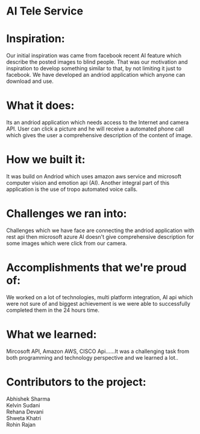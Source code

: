 # AI Tele Service

# Inspiration:
Our initial inspiration was came from facebook recent AI feature which describe the posted images to blind people. That was our motivation and inspiration to develop something similar to that, by not limiting it just to facebook. We have developed an andriod application which anyone can download and use.

# What it does:
Its an andriod application which needs access to the Internet and camera API. User can click a picture and he will receive a automated phone call which gives the user a comprehensive description of the content of image.

# How we built it:
It was build on Andriod which uses amazon aws service and microsoft computer vision and emotion api (AI). Another integral part of this application is the use of tropo automated voice calls.

# Challenges we ran into:
Challenges which we have face are connecting the andriod application with rest api then microsoft azure AI doesn't give comprehensive description for some images which were click from our camera.

# Accomplishments that we're proud of:
We worked on a lot of technologies, multi platform integration, AI api which were not sure of and biggest achievement is we were able to successfully completed them in the 24 hours time.

# What we learned:
Mircosoft API, Amazon AWS, CISCO Api......It was a challenging task from both programming and technology perspective and we learned a lot..

# Contributors to the project:

Abhishek Sharma <br />
Kelvin Sudani <br />
Rehana Devani <br />
Shweta Khatri <br />
Rohin Rajan 

